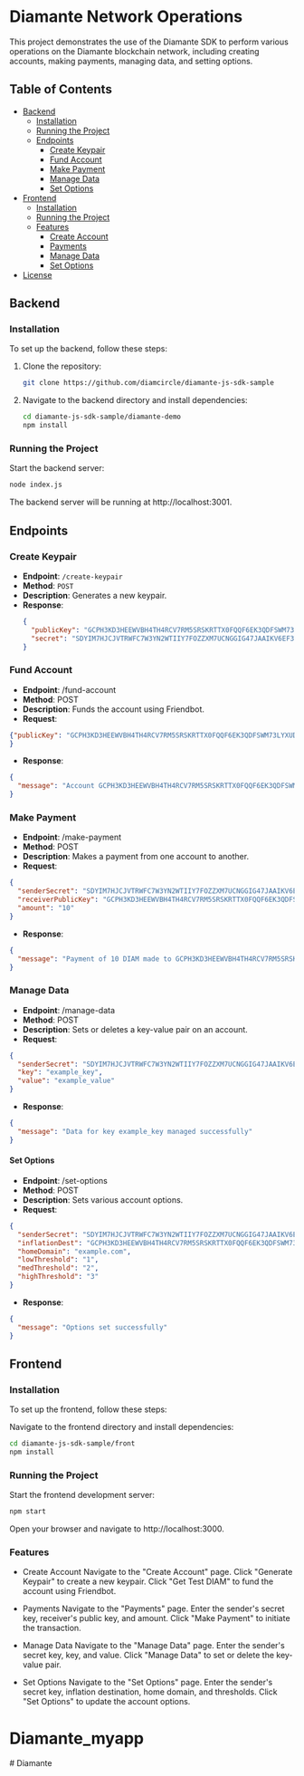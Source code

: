 # Diamante Network Operations

This project demonstrates the use of the Diamante SDK to perform various operations on the Diamante blockchain network, including creating accounts, making payments, managing data, and setting options.

## Table of Contents

- [Backend](#backend)
  - [Installation](#installation)
  - [Running the Project](#running-the-project)
  - [Endpoints](#endpoints)
    - [Create Keypair](#create-keypair)
    - [Fund Account](#fund-account)
    - [Make Payment](#make-payment)
    - [Manage Data](#manage-data)
    - [Set Options](#set-options)
- [Frontend](#frontend)
  - [Installation](#installation-1)
  - [Running the Project](#running-the-project-1)
  - [Features](#features)
    - [Create Account](#create-account)
    - [Payments](#payments)
    - [Manage Data](#manage-data-1)
    - [Set Options](#set-options)
- [License](#license)

## Backend

### Installation

To set up the backend, follow these steps:

1. Clone the repository:

    ```bash
    git clone https://github.com/diamcircle/diamante-js-sdk-sample
    ```

2. Navigate to the backend directory and install dependencies:

    ```bash
    cd diamante-js-sdk-sample/diamante-demo
    npm install
    ```

### Running the Project

Start the backend server:

```bash
node index.js

```
The backend server will be running at http://localhost:3001.

## Endpoints

### Create Keypair

- **Endpoint**: `/create-keypair`
- **Method**: `POST`
- **Description**: Generates a new keypair.
- **Response**:
  ```json
  {
    "publicKey": "GCPH3KD3HEEWVBH4TH4RCV7RM5SRSKRTTX0FQQF6EK3QDFSWM73LYXUD",
    "secret": "SDYIM7HJCJVTRWFC7W3YN2WTIIY7FOZZXM7UCNGGIG47JAAIKV6EF3Y"
  }

### Fund Account
- **Endpoint**: /fund-account
- **Method**: POST
- **Description**: Funds the account using Friendbot.
- **Request**:
```json
{"publicKey": "GCPH3KD3HEEWVBH4TH4RCV7RM5SRSKRTTX0FQQF6EK3QDFSWM73LYXUD"
}
```
- **Response**:
```json
{
  "message": "Account GCPH3KD3HEEWVBH4TH4RCV7RM5SRSKRTTX0FQQF6EK3QDFSWM73LYXUD funded successfully"
}
```
### Make Payment
- **Endpoint**: /make-payment
- **Method**: POST
- **Description**: Makes a payment from one account to another.
- **Request**:
```json
{
  "senderSecret": "SDYIM7HJCJVTRWFC7W3YN2WTIIY7FOZZXM7UCNGGIG47JAAIKV6EF3Y",
  "receiverPublicKey": "GCPH3KD3HEEWVBH4TH4RCV7RM5SRSKRTTX0FQQF6EK3QDFSWM73LYXUD",
  "amount": "10"
}
```

- **Response**:
```json
{
  "message": "Payment of 10 DIAM made to GCPH3KD3HEEWVBH4TH4RCV7RM5SRSKRTTX0FQQF6EK3QDFSWM73LYXUD successfully"
}
```

### Manage Data
- **Endpoint**: /manage-data
- **Method**: POST
- **Description**: Sets or deletes a key-value pair on an account.
- **Request**:
```json
{
  "senderSecret": "SDYIM7HJCJVTRWFC7W3YN2WTIIY7FOZZXM7UCNGGIG47JAAIKV6EF3Y",
  "key": "example_key",
  "value": "example_value"
}
```

- **Response**:
```json
{
  "message": "Data for key example_key managed successfully"
}
```

####  Set Options
- **Endpoint**: /set-options
- **Method**: POST
- **Description**: Sets various account options.
- **Request**:
```json
{
  "senderSecret": "SDYIM7HJCJVTRWFC7W3YN2WTIIY7FOZZXM7UCNGGIG47JAAIKV6EF3Y",
  "inflationDest": "GCPH3KD3HEEWVBH4TH4RCV7RM5SRSKRTTX0FQQF6EK3QDFSWM73LYXUD",
  "homeDomain": "example.com",
  "lowThreshold": "1",
  "medThreshold": "2",
  "highThreshold": "3"
}
```
- **Response**:
```json
{
  "message": "Options set successfully"
}
```

## Frontend

### Installation

To set up the frontend, follow these steps:

Navigate to the frontend directory and install dependencies:
```bash
cd diamante-js-sdk-sample/front
npm install
```
### Running the Project
Start the frontend development server:

```bash
npm start
```
Open your browser and navigate to http://localhost:3000.

### Features
- Create Account
Navigate to the "Create Account" page.
Click "Generate Keypair" to create a new keypair.
Click "Get Test DIAM" to fund the account using Friendbot.

- Payments
Navigate to the "Payments" page.
Enter the sender's secret key, receiver's public key, and amount.
Click "Make Payment" to initiate the transaction.

- Manage Data
Navigate to the "Manage Data" page.
Enter the sender's secret key, key, and value.
Click "Manage Data" to set or delete the key-value pair.

- Set Options
Navigate to the "Set Options" page.
Enter the sender's secret key, inflation destination, home domain, and thresholds.
Click "Set Options" to update the account options.
# Diamante_myapp
#   D i a m a n t e  
 